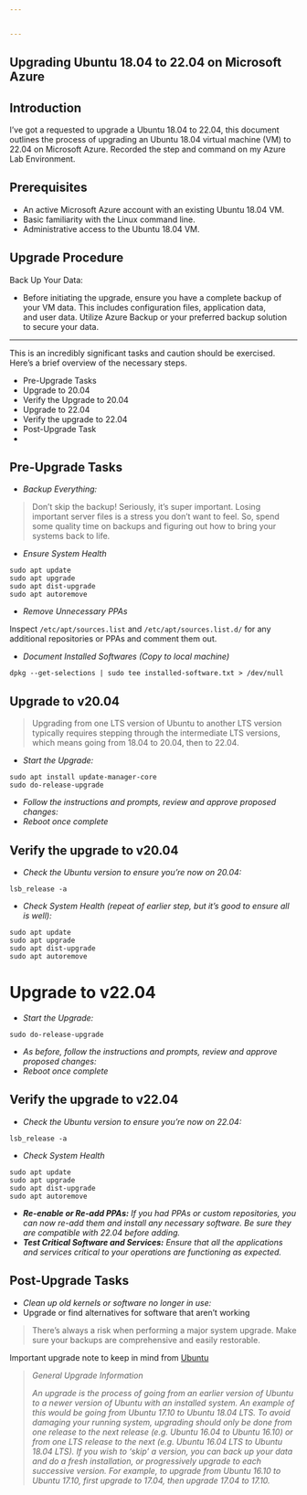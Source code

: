```yaml
---


---
```


<h2 id="upgrading-ubuntu-18.04-to-22.04-on-microsoft-azure">Upgrading Ubuntu 18.04 to 22.04 on Microsoft Azure</h2>
<h2 id="introduction">Introduction</h2>
<p>I’ve got a requested to upgrade a Ubuntu 18.04 to 22.04, this document outlines the process of upgrading an Ubuntu 18.04 virtual machine (VM) to 22.04 on Microsoft Azure. Recorded the step and command on my Azure Lab Environment.</p>
<h2 id="prerequisites">Prerequisites</h2>
<ul>
<li>An active Microsoft Azure account with an existing Ubuntu 18.04 VM.</li>
<li>Basic familiarity with the Linux command line.</li>
<li>Administrative access to the Ubuntu 18.04 VM.</li>
</ul>
<h2 id="upgrade-procedure">Upgrade Procedure</h2>
<p>Back Up Your Data:</p>
<ul>
<li>Before initiating the upgrade, ensure you have a complete backup of<br>
your VM data. This includes configuration files, application data,<br>
and user data. Utilize Azure Backup or your preferred backup solution<br>
to secure your data.</li>
</ul>
<hr>
<p>This is an incredibly significant tasks and caution should be exercised. Here’s a brief overview of the necessary steps.</p>
<ul>
<li>Pre-Upgrade Tasks</li>
<li>Upgrade to 20.04</li>
<li>Verify the Upgrade to 20.04</li>
<li>Upgrade to 22.04</li>
<li>Verify the upgrade to 22.04</li>
<li>Post-Upgrade Task</li>
<li></li>
</ul>
<h2 id="pre-upgrade-tasks">Pre-Upgrade Tasks</h2>
<ul>
<li><em>Backup Everything:</em></li>
</ul>
<blockquote>
<p>Don’t skip the backup! Seriously, it’s super important. Losing important server files is a stress you don’t want to feel. So, spend some quality time on backups and figuring out how to bring your systems back to life.</p>
</blockquote>
<ul>
<li><em>Ensure System Health</em></li>
</ul>
<p><code>sudo apt update</code><br>
<code>sudo apt upgrade</code><br>
<code>sudo apt dist-upgrade</code><br>
<code>sudo apt autoremove</code></p>
<ul>
<li><em>Remove Unnecessary PPAs</em></li>
</ul>
<p>Inspect <code>/etc/apt/sources.list</code> and <code>/etc/apt/sources.list.d/</code> for any additional repositories or PPAs and comment them out.</p>
<ul>
<li><em>Document Installed Softwares (Copy to local machine)</em></li>
</ul>
<p><code>dpkg --get-selections | sudo tee installed-software.txt &gt; /dev/null</code></p>
<h2 id="upgrade-to-v20.04">Upgrade to v20.04</h2>
<blockquote>
<p>Upgrading from one LTS version of Ubuntu to another LTS version typically requires stepping through the intermediate LTS versions, which means going from 18.04 to 20.04, then to 22.04.</p>
</blockquote>
<ul>
<li><em>Start the Upgrade:</em></li>
</ul>
<p><code>sudo apt install update-manager-core</code><br>
<code>sudo do-release-upgrade</code></p>
<ul>
<li><em>Follow the instructions and prompts, review and approve proposed changes:</em></li>
<li><em>Reboot once complete</em></li>
</ul>
<h2 id="verify-the-upgrade-to-v20.04">Verify the upgrade to v20.04</h2>
<ul>
<li><em>Check the Ubuntu version to ensure you’re now on 20.04:</em></li>
</ul>
<p><code>lsb_release -a</code></p>
<ul>
<li><em>Check System Health (repeat of earlier step, but it’s good to ensure all is well):</em></li>
</ul>
<p><code>sudo apt update</code><br>
<code>sudo apt upgrade</code><br>
<code>sudo apt dist-upgrade</code><br>
<code>sudo apt autoremove</code></p>
<h1 id="upgrade-to-v22.04">Upgrade to v22.04</h1>
<ul>
<li><em>Start the Upgrade:</em></li>
</ul>
<p><code>sudo do-release-upgrade</code></p>
<ul>
<li><em>As before, follow the instructions and prompts, review and approve proposed changes:</em></li>
<li><em>Reboot once complete</em></li>
</ul>
<h2 id="verify-the-upgrade-to-v22.04">Verify the upgrade to v22.04</h2>
<ul>
<li><em>Check the Ubuntu version to ensure you’re now on 22.04:</em></li>
</ul>
<p><code>lsb_release -a</code></p>
<ul>
<li><em>Check System Health</em></li>
</ul>
<p><code>sudo apt update</code><br>
<code>sudo apt upgrade</code><br>
<code>sudo apt dist-upgrade</code><br>
<code>sudo apt autoremove</code></p>
<ul>
<li><strong><em>Re-enable or Re-add PPAs:</em></strong> <em>If you had PPAs or custom repositories, you can now re-add them and install any necessary software. Be sure they are compatible with 22.04 before adding.</em></li>
<li><strong><em>Test Critical Software and Services:</em></strong> <em>Ensure that all the applications and services critical to your operations are functioning as expected.</em></li>
</ul>
<h2 id="post-upgrade-tasks">Post-Upgrade Tasks</h2>
<ul>
<li><em>Clean up old kernels or software no longer in use:</em></li>
<li>Upgrade or find alternatives for software that aren’t working</li>
</ul>
<blockquote>
<p>There’s always a risk when performing a major system upgrade. Make sure your backups are comprehensive and easily restorable.</p>
</blockquote>
<p>Important upgrade note to keep in mind from  <a href="https://help.ubuntu.com/community/UpgradeNotes">Ubuntu</a></p>
<blockquote>
<p><em>General Upgrade Information</em></p>
<p><em>An upgrade is the process of going from an earlier version of Ubuntu to a newer version of Ubuntu with an installed system. An example of this would be going from Ubuntu 17.10 to Ubuntu 18.04 LTS. To avoid damaging your running system, upgrading should only be done from one release to the next release (e.g. Ubuntu 16.04 to Ubuntu 16.10) or from one LTS release to the next (e.g. Ubuntu 16.04 LTS to Ubuntu 18.04 LTS). If you wish to ‘skip’ a version, you can back up your data and do a fresh installation, or progressively upgrade to each successive version. For example, to upgrade from Ubuntu 16.10 to Ubuntu 17.10, first upgrade to 17.04, then upgrade 17.04 to 17.10.</em></p>
</blockquote>

